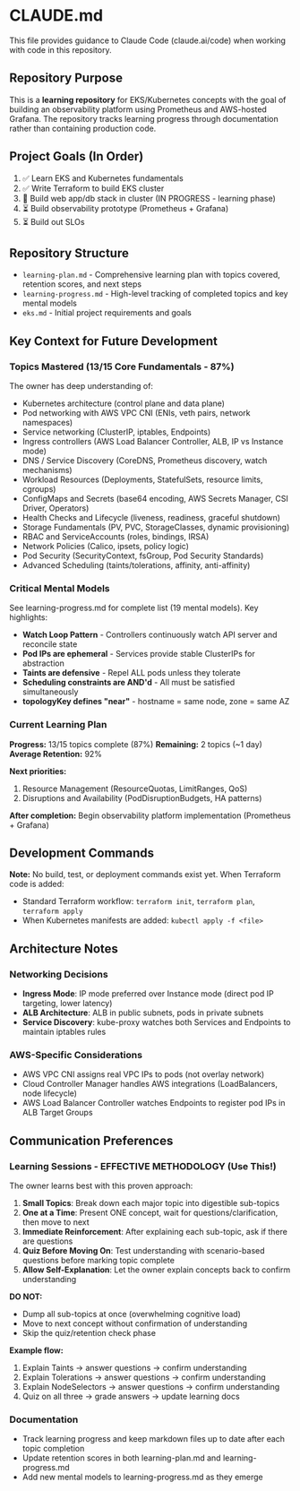 # CLAUDE.md

This file provides guidance to Claude Code (claude.ai/code) when working with code in this repository.

## Repository Purpose

This is a **learning repository** for EKS/Kubernetes concepts with the goal of building an observability platform using Prometheus and AWS-hosted Grafana. The repository tracks learning progress through documentation rather than containing production code.

## Project Goals (In Order)

1. ✅ Learn EKS and Kubernetes fundamentals
2. ✅ Write Terraform to build EKS cluster
3. 🔄 Build web app/db stack in cluster (IN PROGRESS - learning phase)
4. ⏳ Build observability prototype (Prometheus + Grafana)
5. ⏳ Build out SLOs

## Repository Structure

- `learning-plan.md` - Comprehensive learning plan with topics covered, retention scores, and next steps
- `learning-progress.md` - High-level tracking of completed topics and key mental models
- `eks.md` - Initial project requirements and goals

## Key Context for Future Development

### Topics Mastered (13/15 Core Fundamentals - 87%)
The owner has deep understanding of:
- Kubernetes architecture (control plane and data plane)
- Pod networking with AWS VPC CNI (ENIs, veth pairs, network namespaces)
- Service networking (ClusterIP, iptables, Endpoints)
- Ingress controllers (AWS Load Balancer Controller, ALB, IP vs Instance mode)
- DNS / Service Discovery (CoreDNS, Prometheus discovery, watch mechanisms)
- Workload Resources (Deployments, StatefulSets, resource limits, cgroups)
- ConfigMaps and Secrets (base64 encoding, AWS Secrets Manager, CSI Driver, Operators)
- Health Checks and Lifecycle (liveness, readiness, graceful shutdown)
- Storage Fundamentals (PV, PVC, StorageClasses, dynamic provisioning)
- RBAC and ServiceAccounts (roles, bindings, IRSA)
- Network Policies (Calico, ipsets, policy logic)
- Pod Security (SecurityContext, fsGroup, Pod Security Standards)
- Advanced Scheduling (taints/tolerations, affinity, anti-affinity)

### Critical Mental Models
See learning-progress.md for complete list (19 mental models). Key highlights:
- **Watch Loop Pattern** - Controllers continuously watch API server and reconcile state
- **Pod IPs are ephemeral** - Services provide stable ClusterIPs for abstraction
- **Taints are defensive** - Repel ALL pods unless they tolerate
- **Scheduling constraints are AND'd** - All must be satisfied simultaneously
- **topologyKey defines "near"** - hostname = same node, zone = same AZ

### Current Learning Plan
**Progress:** 13/15 topics complete (87%)
**Remaining:** 2 topics (~1 day)
**Average Retention:** 92%

**Next priorities:**
1. Resource Management (ResourceQuotas, LimitRanges, QoS)
2. Disruptions and Availability (PodDisruptionBudgets, HA patterns)

**After completion:** Begin observability platform implementation (Prometheus + Grafana)

## Development Commands

**Note:** No build, test, or deployment commands exist yet. When Terraform code is added:
- Standard Terraform workflow: `terraform init`, `terraform plan`, `terraform apply`
- When Kubernetes manifests are added: `kubectl apply -f <file>`

## Architecture Notes

### Networking Decisions
- **Ingress Mode**: IP mode preferred over Instance mode (direct pod IP targeting, lower latency)
- **ALB Architecture**: ALB in public subnets, pods in private subnets
- **Service Discovery**: kube-proxy watches both Services and Endpoints to maintain iptables rules

### AWS-Specific Considerations
- AWS VPC CNI assigns real VPC IPs to pods (not overlay network)
- Cloud Controller Manager handles AWS integrations (LoadBalancers, node lifecycle)
- AWS Load Balancer Controller watches Endpoints to register pod IPs in ALB Target Groups

## Communication Preferences

### Learning Sessions - EFFECTIVE METHODOLOGY (Use This!)
The owner learns best with this proven approach:

1. **Small Topics**: Break down each major topic into digestible sub-topics
2. **One at a Time**: Present ONE concept, wait for questions/clarification, then move to next
3. **Immediate Reinforcement**: After explaining each sub-topic, ask if there are questions
4. **Quiz Before Moving On**: Test understanding with scenario-based questions before marking topic complete
5. **Allow Self-Explanation**: Let the owner explain concepts back to confirm understanding

**DO NOT:**
- Dump all sub-topics at once (overwhelming cognitive load)
- Move to next concept without confirmation of understanding
- Skip the quiz/retention check phase

**Example flow:**
1. Explain Taints → answer questions → confirm understanding
2. Explain Tolerations → answer questions → confirm understanding
3. Explain NodeSelectors → answer questions → confirm understanding
4. Quiz on all three → grade answers → update learning docs

### Documentation
- Track learning progress and keep markdown files up to date after each topic completion
- Update retention scores in both learning-plan.md and learning-progress.md
- Add new mental models to learning-progress.md as they emerge